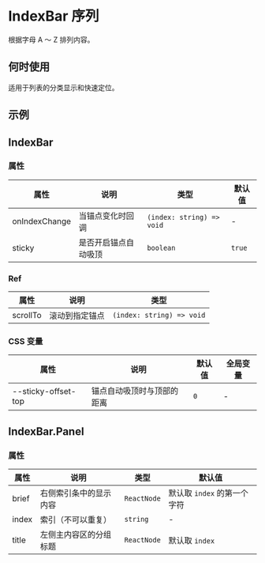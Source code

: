 # IndexBar 序列

根据字母 A ～ Z 排列内容。

## 何时使用

适用于列表的分类显示和快速定位。

## 示例

<code src="./demos/demo1.tsx"></code>

## IndexBar

### 属性

| 属性          | 说明                 | 类型                      | 默认值 |
| ------------- | -------------------- | ------------------------- | ------ |
| onIndexChange | 当锚点变化时回调     | `(index: string) => void` | -      |
| sticky        | 是否开启锚点自动吸顶 | `boolean`                 | `true` |

### Ref

| 属性     | 说明           | 类型                      |
| -------- | -------------- | ------------------------- |
| scrollTo | 滚动到指定锚点 | `(index: string) => void` |

### CSS 变量

| 属性                | 说明                       | 默认值 | 全局变量 |
| ------------------- | -------------------------- | ------ | -------- |
| --sticky-offset-top | 锚点自动吸顶时与顶部的距离 | `0`    | -        |

## IndexBar.Panel

### 属性

| 属性  | 说明                   | 类型        | 默认值                      |
| ----- | ---------------------- | ----------- | --------------------------- |
| brief | 右侧索引条中的显示内容 | `ReactNode` | 默认取 `index` 的第一个字符 |
| index | 索引（不可以重复）     | `string`    | -                           |
| title | 左侧主内容区的分组标题 | `ReactNode` | 默认取 `index`              |
